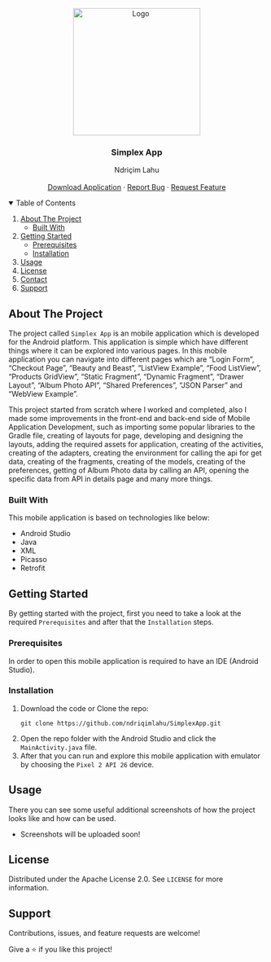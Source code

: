 <!-- PROJECT LOGO -->
<p align="center">
  <img src="https://github.com/ndriqimlahu/NdriqimLahuPortfolio/blob/main/assets/portfolio/SimplexApp.png" alt="Logo" width="250" height="250">
  <h3 align="center">Simplex App</h3>
  <p align="center">
    Ndriçim Lahu
    <br>
    <br>
    <a href="https://github.com/ndriqimlahu/simplex-app/raw/master/app/release/app-release.apk">Download Application</a>
    ·
    <a href="https://github.com/ndriqimlahu/simplex-app/issues">Report Bug</a>
    ·
    <a href="https://github.com/ndriqimlahu/simplex-app/issues">Request Feature</a>
  </p>
</p>


<!-- TABLE OF CONTENTS -->
<details open="open">
  <summary>Table of Contents</summary>
  <ol>
    <li>
      <a href="#about-the-project">About The Project</a>
      <ul>
        <li><a href="#built-with">Built With</a></li>
      </ul>
    </li>
    <li>
      <a href="#getting-started">Getting Started</a>
      <ul>
        <li><a href="#prerequisites">Prerequisites</a></li>
        <li><a href="#installation">Installation</a></li>
      </ul>
    </li>
    <li><a href="#usage">Usage</a></li>
    <li><a href="#license">License</a></li>
    <li><a href="#contact">Contact</a></li>
    <li><a href="#support">Support</a></li>
  </ol>
</details>


<!-- ABOUT THE PROJECT -->
## About The Project

The project called `Simplex App` is an mobile application which is developed for the Android platform. This application is simple which have different things where it can be explored into various pages. In this mobile application you can navigate into different pages which are “Login Form”, “Checkout Page”, “Beauty and Beast”, “ListView Example”, “Food ListView”, “Products GridView”, “Static Fragment”, “Dynamic Fragment”, “Drawer Layout”, “Album Photo API”, “Shared Preferences”, “JSON Parser” and “WebView Example”.

This project started from scratch where I worked and completed, also I made some improvements in the front-end and back-end side of Mobile Application Development, such as importing some popular libraries to the Gradle file, creating of layouts for page, developing and designing the layouts, adding the required assets for application, creating of the activities, creating of the adapters, creating the environment for calling the api for get data, creating of the fragments, creating of the models, creating of the preferences, getting of Album Photo data by calling an API, opening the specific data from API in details page and many more things.


### Built With

This mobile application is based on technologies like below:

* Android Studio
* Java
* XML
* Picasso
* Retrofit


<!-- GETTING STARTED -->
## Getting Started

By getting started with the project, first you need to take a look at the required `Prerequisites` and after that the `Installation` steps.


### Prerequisites

In order to open this mobile application is required to have an IDE (Android Studio).


### Installation

1. Download the code or Clone the repo:
   ```terminal
   git clone https://github.com/ndriqimlahu/SimplexApp.git
   ```
2. Open the repo folder with the Android Studio and click the `MainActivity.java` file.
3. After that you can run and explore this mobile application with emulator by choosing the `Pixel 2 API 26` device.


<!-- USAGE -->
## Usage

There you can see some useful additional screenshots of how the project looks like and how can be used.

* Screenshots will be uploaded soon!


<!-- LICENSE -->
## License

Distributed under the Apache License 2.0. See `LICENSE` for more information.


<!-- SUPPORT -->
## Support

Contributions, issues, and feature requests are welcome!

Give a ⭐️ if you like this project!
